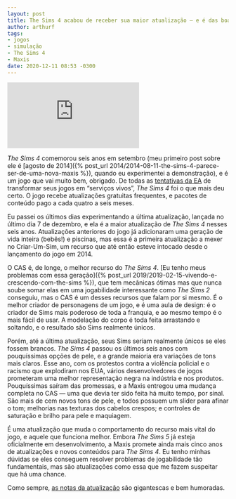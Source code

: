 ```yaml
---
layout: post
title: The Sims 4 acabou de receber sua maior atualização — e é das boas
author: arthurf
tags:
- jogos
- simulação
- The Sims 4
- Maxis
date: 2020-12-11 08:53 -0300
---
```

<iframe class="full-width" src="https://www.youtube.com/embed/5k0KkN6PGyg" frameborder="0" allow="accelerometer; autoplay; clipboard-write; encrypted-media; gyroscope; picture-in-picture" allowfullscreen></iframe>

*The Sims 4* comemorou seis anos em setembro (meu primeiro post sobre ele é [agosto de 2014]({% post_url 2014/2014-08-11-the-sims-4-parece-ser-de-uma-nova-maxis %}), quando eu experimentei a demonstração), e é um jogo que vai muito bem, obrigado. De todas as [tentativas da EA](https://kotaku.com/bioware-plans-a-substantial-reinvention-of-anthem-1841577386) de transformar seus jogos em “serviços vivos”, *The Sims 4* foi o que mais deu certo. O jogo recebe atualizações gratuitas frequentes, e pacotes de conteúdo pago a cada quatro a seis meses.

Eu passei os últimos dias experimentando a última atualização, lançada no último dia 7 de dezembro, e ela é a maior atualização de *The Sims 4* nesses seis anos. Atualizações anteriores do jogo já adicionaram uma geração de vida inteira (bebês!) e piscinas, mas essa é a primeira atualização a mexer no Criar-Um-Sim, um recurso que até então esteve intocado desde o lançamento do jogo em 2014.

O CAS é, de longe, o melhor recurso do *The Sims 4*. [Eu tenho meus problemas com essa geração]({% post_url 2019/2019-02-15-vivendo-e-crescendo-com-the-sims %}), que tem mecânicas ótimas mas que nunca soube somar elas em uma jogabilidade interessante como *The Sims 2* conseguiu, mas o CAS é um desses recursos que falam por si mesmo. É o melhor criador de personagens de um jogo, e é uma aula de design: é o criador de Sims mais poderoso de toda a franquia, e ao mesmo tempo é o mais fácil de usar. A modelação do corpo é toda feita arrastando e soltando, e o resultado são Sims realmente únicos.

Porém, até a última atualização, seus Sims seriam realmente únicos se eles fossem brancos. *The Sims 4* passou os últimos seis anos com pouquíssimas opções de pele, e a grande maioria era variações de tons mais claros. Esse ano, com os protestos contra a violência policial e o racismo que explodiram nos EUA, vários desenvolvedores de jogos prometeram uma melhor representação negra na indústria e nos produtos. Pouquíssimas saíram das promessas, e a Maxis entregou uma mudança completa no CAS — uma que devia ter sido feita há muito tempo, por sinal. São mais de cem novos tons de pele, e todos possuem um slider para afinar o tom; melhorias nas texturas dos cabelos crespos; e controles de saturação e brilho para pele e maquiagem.

É uma atualização que muda o comportamento do recurso mais vital do jogo, e aquele que funciona melhor. Embora *The Sims 5* já esteja oficialmente em desenvolvimento, a Maxis promete ainda mais cinco anos de atualizações e novos conteúdos para *The Sims 4*. Eu tenho minhas dúvidas se eles conseguem resolver problemas de jogabilidade tão fundamentais, mas são atualizações como essa que me fazem suspeitar que há uma chance.

Como sempre, [as notas da atualização](https://www.ea.com/games/the-sims/the-sims-4/news/update-notes-dec-07-2020) são gigantescas e bem humoradas.
